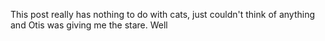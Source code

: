 This post really has nothing to do with cats, just couldn't think of anything and Otis was giving me the stare. Well 
